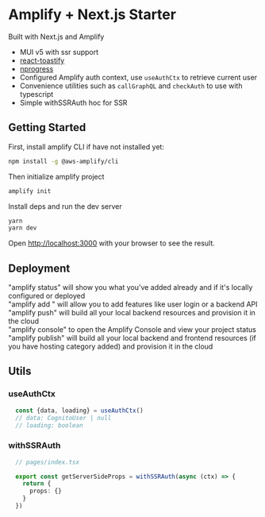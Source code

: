 # Amplify + Next.js Starter

Built with Next.js and Amplify
- MUI v5 with ssr support
- [react-toastify](https://github.com/fkhadra/react-toastify)
- [nprogress](https://github.com/rstacruz/nprogress)
- Configured Amplify auth context, use `useAuthCtx` to retrieve current user
- Convenience utilities such as `callGraphQL` and `checkAuth` to use with typescript
- Simple withSSRAuth hoc for SSR


## Getting Started

First, install amplify CLI if have not installed yet:

```bash
npm install -g @aws-amplify/cli
```

Then initialize amplify project

```bash
amplify init
```

Install deps and run the dev server
```bash
yarn
yarn dev
```

Open [http://localhost:3000](http://localhost:3000) with your browser to see the result.

## Deployment

"amplify status" will show you what you've added already and if it's locally configured or deployed  
"amplify add <category>" will allow you to add features like user login or a backend API  
"amplify push" will build all your local backend resources and provision it in the cloud  
"amplify console" to open the Amplify Console and view your project status  
"amplify publish" will build all your local backend and frontend resources (if you have hosting category added) and provision it in the cloud  


## Utils

### useAuthCtx

```typescript
  const {data, loading} = useAuthCtx()
  // data: CognitoUser | null
  // loading: boolean

```

### withSSRAuth

```typescript
  // pages/index.tsx

  export const getServerSideProps = withSSRAuth(async (ctx) => {
    return {
      props: {}
    }
  })
```
